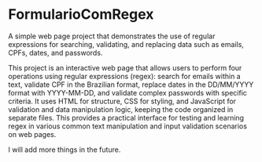 # FormularioComRegex

A simple web page project that demonstrates the use of regular expressions for searching, validating, and replacing data such as emails, CPFs, dates, and passwords.

This project is an interactive web page that allows users to perform four operations using regular expressions (regex): search for emails within a text, validate CPF in the Brazilian format, replace dates in the DD/MM/YYYY format with YYYY-MM-DD, and validate complex passwords with specific criteria. It uses HTML for structure, CSS for styling, and JavaScript for validation and data manipulation logic, keeping the code organized in separate files. This provides a practical interface for testing and learning regex in various common text manipulation and input validation scenarios on web pages.

I will add more things in the future.
